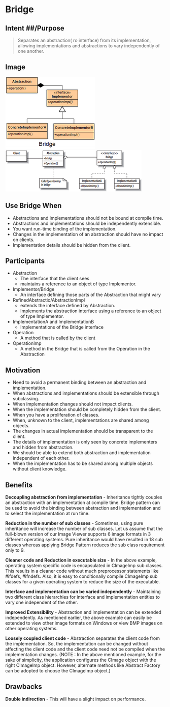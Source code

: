 # Bridge #

## Intent ##/Purpose

> Separates an abstraction( ro interface) from its implementation, allowing implementations and abstractions to vary independently of one another.

## Image ##

![alt text](./Images/Bridge-1.md.png "Bridge")
![alt text](./Images/Bridge-2.md.png "Bridge")

## Use Bridge When ##

+ Abstractions and implementations should not be bound at compile time.
+ Abstractions and implementations should be independently extensible.
+ You want run-time binding of the implementation.
+ Changes in the implementation of an abstraction should have no impact on clients.
+ Implementation details should be hidden from the client.

## Participants ##

+ Abstraction
  + The interface that the client sees
  + maintains a reference to an object of type Implementor.
+ Implementor/Bridge
  + An interface defining those parts of the Abstraction that might vary
+ RefinedAbstractio/AbstractionImpl
  + extends the interface defined by Abstraction.
  + Implements the abstraction interface using a reference to an object of type Implementor.
+ ImplementationA and ImplementationB
  + Implementations of the Bridge interface
+ Operation
  + A method that is called by the client
+ OperationImp
  + A method in the Bridge that is called from the Operation in the Abstraction

## Motivation ##

+ Need to avoid a permanent binding between an abstraction and implementation.
+ When abstractions and implementations should be extensible through subclassing.
+ When implementation changes should not impact clients.
+ When the implementation should be completely hidden from the client.
+ When you have a proliferation of classes.
+ When, unknown to the client, implementations are shared among objects.
+ The changes in actual implementation should be transparent to the client.
+ The details of implementation is only seen by concrete implementers and hidden from abstraction.
+ We should be able to extend both abstraction and implementation independent of each other.
+ When the implementation has to be shared among multiple objects without client knowledge.

## Benefits ##

**Decoupling abstraction from implementation** - Inheritance tightly couples an abstraction with an implementation at compile time. Bridge pattern can be used to avoid the binding between abstraction and implementation and to select the implementation at run time.

**Reduction in the number of sub classes** - Sometimes, using pure inheritance will increase the number of sub classes. Let us assume that the full-blown version of our Image Viewer supports 6 image formats in 3 different operating systems. Pure inheritance would have resulted in 18 sub classes whereas applying Bridge Pattern reduces the sub class requirement only to 9.

**Cleaner code and Reduction in executable size** - In the above example, operating system specific code is encapsulated in CImageImp sub classes. This results in a cleaner code without much preprocessor statements like #ifdefs, #ifndefs. Also, it is easy to conditionally compile CImageImp sub classes for a given operating system to reduce the size of the executable.

**Interface and implementation can be varied independently** - Maintaining two different class hierarchies for interface and implementation entitles to vary one independent of the other.

**Improved Extensibility** - Abstraction and implementation can be extended independently. As mentioned earlier, the above example can easily be extended to view other image formats on Windows or view BMP images on other operating systems.

**Loosely coupled client code** - Abstraction separates the client code from the implementation. So, the implementation can be changed without affecting the client code and the client code need not be compiled when the implementation changes. (NOTE : In the above mentioned example, for the sake of simplicity, the application configures the CImage object with the right CImageImp object. However, alternate methods like Abstract Factory can be adopted to choose the CImageImp object.)

## Drawbacks ##

**Double indirection** - This will have a slight impact on performance.
